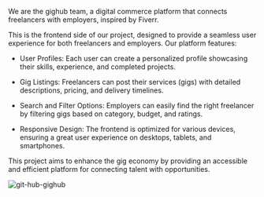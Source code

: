 We are the gighub team, a digital commerce platform that connects freelancers with employers, inspired by Fiverr.

This is the frontend side of our project, designed to provide a seamless user experience for both freelancers and employers. Our platform features:

* User Profiles: Each user can create a personalized profile showcasing their skills, experience, and completed projects.

* Gig Listings: Freelancers can post their services (gigs) with detailed descriptions, pricing, and delivery timelines.

* Search and Filter Options: Employers can easily find the right freelancer by filtering gigs based on category, budget, and ratings.

* Responsive Design: The frontend is optimized for various devices, ensuring a great user experience on desktops, tablets, and smartphones.

This project aims to enhance the gig economy by providing an accessible and efficient platform for connecting talent with opportunities.

![git-hub-gighub](https://github.com/user-attachments/assets/402b544f-61b1-4eb8-81c1-5f87ab71f852)
